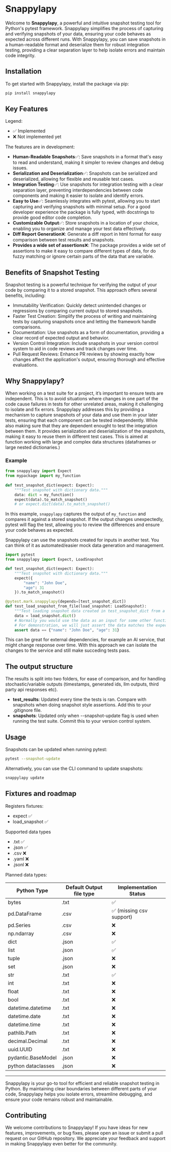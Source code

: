 # Snappylapy
   
Welcome to **Snappylapy**, a powerful and intuitive snapshot testing tool for Python's pytest framework. Snappylapy simplifies the process of capturing and verifying snapshots of your data, ensuring your code behaves as expected across different runs. With Snappylapy, you can save snapshots in a human-readable format and deserialize them for robust integration testing, providing a clear separation layer to help isolate errors and maintain code integrity.  

## Installation
To get started with Snappylapy, install the package via pip:  

```bash
pip install snappylapy
```

## Key Features
Legend:
- ✅ Implemented
- ❌ Not implemented yet

The features are in development:
   
- **Human-Readable Snapshots**✅: Save snapshots in a format that's easy to read and understand, making it simpler to review changes and debug issues.  
- **Serialization and Deserialization**✅: Snapshots can be serialized and deserialized, allowing for flexible and reusable test cases.  
- **Integration Testing**✅: Use snapshots for integration testing with a clear separation layer, preventing interdependencies between code components and making it easier to isolate and identify errors.  
- **Easy to Use**✅: Seamlessly integrates with pytest, allowing you to start capturing and verifying snapshots with minimal setup. For a good developer experience the package is fully typed, with docstrings to provide good editor code completion.
- **Customizable Output**✅: Store snapshots in a location of your choice, enabling you to organize and manage your test data effectively.
- **Diff Report Generation**❌: Generate a diff report in html format for easy comparison between test results and snapshots.
- **Provides a wide set of assertions**❌: The package provides a wide set of assertions to make it easy to compare different types of data, for do fuzzy matching or ignore certain parts of the data that are variable.

## Benefits of Snapshot Testing
Snapshot testing is a powerful technique for verifying the output of your code by comparing it to a stored snapshot. This approach offers several benefits, including:

- Immutability Verification: Quickly detect unintended changes or regressions by comparing current output to stored snapshots.
- Faster Test Creation: Simplify the process of writing and maintaining tests by capturing snapshots once and letting the framework handle comparisons.
- Documentation: Use snapshots as a form of documentation, providing a clear record of expected output and behavior.
- Version Control Integration: Include snapshots in your version control system to aid in code reviews and track changes over time.
- Pull Request Reviews: Enhance PR reviews by showing exactly how changes affect the application's output, ensuring thorough and effective evaluations.
   
## Why Snappylapy?  
   
When working on a test suite for a project, it’s important to ensure tests are independent. This is to avoid situations where changes in one part of the code cause failures in tests for other unrelated areas, making it challenging to isolate and fix errors. Snappylapy addresses this by providing a mechanism to capture snapshots of your data and use them in your later tests, ensuring that each component can be tested independently. While also making sure that they are dependent enought to test the integration between them. It provides serialization and deserialization of the snapshots, making it easy to reuse them in different test cases. This is aimed at function working with large and complex data structures (dataframes or large nested dictionaries.)
   
### Example  
   
```python
from snappylapy import Expect
from mypackage import my_function
   
def test_snapshot_dict(expect: Expect):
    """Test snapshot with dictionary data."""
    data: dict = my_function()
    expect(data).to_match_snapshot()
    # or expect.dict(data).to_match_snapshot()
```

In this example, `snappylapy` captures the output of `my_function` and compares it against a stored snapshot. If the output changes unexpectedly, pytest will flag the test, allowing you to review the differences and ensure your code behaves as expected.

Snappylapy can use the snapshots created for inputs in another test. You can think of it as automated/easier mock data generation and management.
```python
import pytest
from snappylapy import Expect, LoadSnapshot

def test_snapshot_dict(expect: Expect):
    """Test snapshot with dictionary data."""
    expect({
        "name": "John Doe",
        "age": 31
    }).to_match_snapshot()

@pytest.mark.snappylapy(depends=[test_snapshot_dict])
def test_load_snapshot_from_file(load_snapshot: LoadSnapshot):
    """Test loading snapshot data created in test_snapshot_dict from a file using the deserializer."""
    data = load_snapshot.dict()
    # Normally you would use the data as an input for some other function
    # For demonstration, we will just assert the data matches the expected snapshot
    assert data == {"name": "John Doe", "age": 31}
```

This can be great for external dependencies, for example an AI service, that might change response over time. With this approach we can isolate the changes to the service and still make succeding tests pass.

## The output structure

The results is split into two folders, for ease of comparison, and for handling stochastic/variable outputs (timestamps, generated ids, llm outputs, third party api responses etc).

- __test_results__: Updated every time the tests is ran. Compare with snapshots when doing snapshot style assertions. Add this to your .gitignore file.
- __snapshots__: Updated only when --snapshot-update flag is used when running the test suite. Commit this to your version control system.

## Usage
Snapshots can be updated when running pytest:

```bash
pytest --snapshot-update
```

Alternatively, you can use the CLI command to update snapshots:

```bash
snappylapy update
```

## Fixtures and roadmap
Registers fixtures:
- expect ✅
- load_snapshot ✅

Supported data types
- .txt ✅
- .json ✅
- .csv ❌
- .yaml ❌
- .jsonl ❌

Planned data types:

| Python Type         | Default Output file type | Implementation Status     |
|---------------------|--------------------------|---------------------------|
| bytes               | .txt                     | ✅                       |
| pd.DataFrame        | .csv                     | ✅ (missing csv support) |
| pd.Series           | .csv                     | ❌                       |
| np.ndarray          | .csv                     | ❌                       |
| dict                | .json                    | ✅                       |
| list                | .json                    | ✅                       |
| tuple               | .json                    | ❌                       |
| set                 | .json                    | ❌                       |
| str                 | .txt                     | ✅                       |
| int                 | .txt                     | ❌                       |
| float               | .txt                     | ❌                       |
| bool                | .txt                     | ❌                       |
| datetime.datetime   | .txt                     | ❌                       |
| datetime.date       | .txt                     | ❌                       |
| datetime.time       | .txt                     | ❌                       |
| pathlib.Path        | .txt                     | ❌                       |
| decimal.Decimal     | .txt                     | ❌                       |
| uuid.UUID           | .txt                     | ❌                       |
| pydantic.BaseModel  | .json                    | ❌                       |
| python dataclasses  | .json                    | ❌                       |



---  
   
Snappylapy is your go-to tool for efficient and reliable snapshot testing in Python. By maintaining clear boundaries between different parts of your code, Snappylapy helps you isolate errors, streamline debugging, and ensure your code remains robust and maintainable.

## Contributing
We welcome contributions to Snappylapy! If you have ideas for new features, improvements, or bug fixes, please open an issue or submit a pull request on our GitHub repository. We appreciate your feedback and support in making Snappylapy even better for the community.
